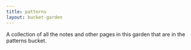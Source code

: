 ```yaml
---
title: patterns
layout: bucket-garden
--- 
```

A collection of all the notes and other pages in this garden that are in the patterns bucket.
